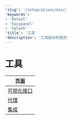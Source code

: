 ```yaml
---
'slug': '/integrations/misc'
'keywords':
- 'Retool'
- 'Easypanel'
- 'Splunk'
'title': '工具'
'description': '工具部分的首页'
---
```





# 工具

| 页面              |
|-------------------|
| [可视化接口](/interfaces/third-party/gui) |
| [代理](/interfaces/third-party/proxy)         |
| [集成](/interfaces/third-party/integrations)      |
